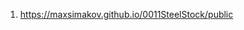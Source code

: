 1. <https://maxsimakov.github.io/0011SteelStock/public>
<!-- 2. <https://pashawol.github.io/0041kama/public/02-catalog.html>
3. <https://pashawol.github.io/0041kama/public/03-product-card.html>
4. <https://pashawol.github.io/0041kama/public/04-search.html>
5. <https://pashawol.github.io/0041kama/public/05-shop-cart.html>
6. <https://pashawol.github.io/0041kama/public/06-contacts.html>
7. <https://pashawol.github.io/0041kama/public/07-delivery.html>
8. <https://pashawol.github.io/0041kama/public/08-print.html>
9. <https://pashawol.github.io/0041kama/public/404.html>
10. <https://pashawol.github.io/0041kama/public/000-modal.html> -->